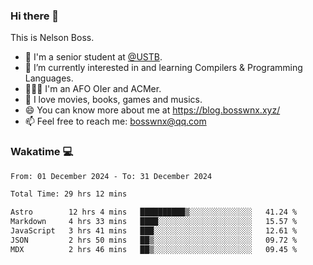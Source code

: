 ### Hi there 👋

<!--
**bosswnx/bosswnx** is a ✨ _special_ ✨ repository because its `README.md` (this file) appears on your GitHub profile.

Here are some ideas to get you started:

- 🔭 I’m currently working on ...
- 🌱 I’m currently learning ...
- 👯 I’m looking to collaborate on ...
- 🤔 I’m looking for help with ...
- 💬 Ask me about ...
- 📫 How to reach me: ...
- 😄 Pronouns: ...
- ⚡ Fun fact: ...
-->

This is Nelson Boss.

- 🏫 I'm a senior student at [@USTB](https://www.ustb.edu.cn/).
- 🌱 I’m currently interested in and learning Compilers & Programming Languages.
- 🧑🏻‍💻 I'm an AFO OIer and ACMer.
- 🥰 I love movies, books, games and musics.
- 😄 You can know more about me at https://blog.bosswnx.xyz/
- 📫 Feel free to reach me: bosswnx@qq.com

### Wakatime 💻

<!--START_SECTION:waka-->

```txt
From: 01 December 2024 - To: 31 December 2024

Total Time: 29 hrs 12 mins

Astro        12 hrs 4 mins   ██████████▒░░░░░░░░░░░░░░   41.24 %
Markdown     4 hrs 33 mins   ████░░░░░░░░░░░░░░░░░░░░░   15.57 %
JavaScript   3 hrs 41 mins   ███░░░░░░░░░░░░░░░░░░░░░░   12.61 %
JSON         2 hrs 50 mins   ██▒░░░░░░░░░░░░░░░░░░░░░░   09.72 %
MDX          2 hrs 46 mins   ██▒░░░░░░░░░░░░░░░░░░░░░░   09.45 %
```

<!--END_SECTION:waka-->

